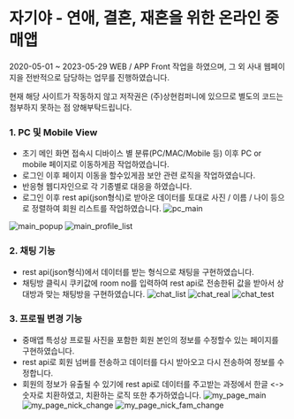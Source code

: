 # 자기야 - 연애, 결혼, 재혼을 위한 온라인 중매앱
2020-05-01 ~ 2023-05-29 WEB / APP Front 작업을 하였으며, 그 외 사내 웹페이지을 전반적으로 담당하는 업무를 진행하였습니다.

현재 해당 사이트가 작동하지 않고 저작권은 (주)상현컴퍼니에 있으므로 별도의 코드는 첨부하지 못하는 점 양해부탁드립니다.

### 1. PC 및 Mobile View
- 초기 메인 화면 접속시 디바이스 별 분류(PC/MAC/Mobile 등) 이후 PC or mobile 페이지로 이동하게끔 작업하였습니다.
- 로그인 이후 페이지 이동을 할수있게끔 보안 관련 로직을 작업하였습니다.
- 반응형 웹디자인으로 각 기종별로 대응을 하였습니다.
- 로그인 이후 rest api(json형식)로 받아온 데이터를 토대로 사진 / 이름 / 나이 등으로 정렬하여 회원 리스트를 작업하였습니다.
![pc_main](https://github.com/YeoSeokMin/JAGIYA/assets/60656477/89482acc-ab2f-4fb2-8193-bb70f1d430c4)

![main_popup](https://github.com/YeoSeokMin/JAGIYA/assets/60656477/f0c058a1-fe2e-47bc-9cd2-653efcff45e2)
![main_profile_list](https://github.com/YeoSeokMin/JAGIYA/assets/60656477/73c1fab7-4945-4252-a7cf-8ae8bf1a0e2b)

### 2. 채팅 기능
- rest api(json형식)에서 데이터를 받는 형식으로 채팅을 구현하였습니다.
- 채팅방 클릭시 쿠키값에 room no를 입력하여 rest api로 전송한뒤 값을 받아서 상대방과 맞는 채팅방을 구현하였습니다.
![chat_list](https://github.com/YeoSeokMin/JAGIYA/assets/60656477/e4808c98-3690-4c65-8396-999c0231bd83)
![chat_real](https://github.com/YeoSeokMin/JAGIYA/assets/60656477/1c97a60e-795d-4f77-8c44-453b2d33c295)
![chat_test](https://github.com/YeoSeokMin/JAGIYA/assets/60656477/46329d55-de61-4883-8535-b01e2f36f7d2)

### 3. 프로필 변경 기능
- 중매앱 특성상 프로필 사진을 포함한 회원 본인의 정보를 수정할수 있는 페이지를 구현하였습니다.
- rest api로 회원 넘버를 전송하고 데이터를 다시 받아오고 다시 전송하여 정보를 수정합니다.
- 회원의 정보가 유출될 수 있기에 rest api로 데이터를 주고받는 과정에서 한글 <-> 숫자로 치환하였고, 치환하는 로직 또한 추가하였습니다.
![my_page_main](https://github.com/YeoSeokMin/JAGIYA/assets/60656477/7eda993a-4f39-4c2a-b463-a6ce2fc1e9ed)
![my_page_nick_change](https://github.com/YeoSeokMin/JAGIYA/assets/60656477/edb4be7a-bed7-49c7-8fc6-31ee348e7696)
![my_page_nick_fam_change](https://github.com/YeoSeokMin/JAGIYA/assets/60656477/baf8a375-4459-4c91-b29b-c185a803ef37)
